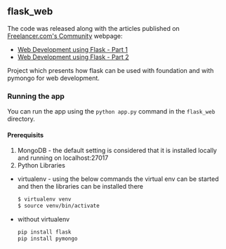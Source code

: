 ## flask_web

The code was released along with the articles published on [Freelancer.com's Community](https://www.freelancer.com/community) webpage:
 - [Web Development using Flask - Part 1](https://www.freelancer.com/community/articles/web-development-using-flask-part-1)
 - [Web Development using Flask - Part 2](https://www.freelancer.com/community/articles/web-development-using-flask-part-2)


Project which presents how flask can be used with foundation and with pymongo for web development.

### Running the app

You can run the app using the `python app.py` command in the `flask_web` directory.

#### Prerequisits

1. MongoDB - the default setting is considered that it is installed locally and running on localhost:27017
2. Python Libraries
  * virtualenv - using the below commands the virtual env can be started and then the libraries can be installed there
    ```bash
    $ virtualenv venv
    $ source venv/bin/activate
    ```

  * without virtualenv
    ```bash
    pip install flask
    pip install pymongo
    ```
